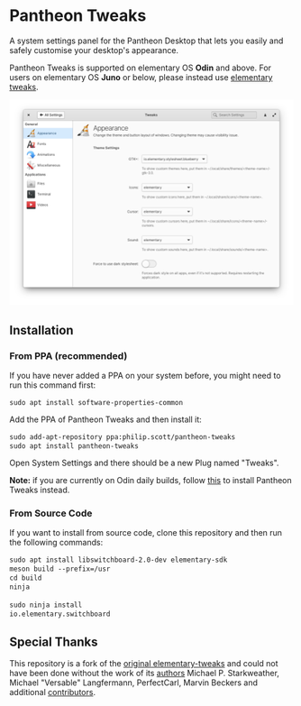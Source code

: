 # Pantheon Tweaks
A system settings panel for the Pantheon Desktop that lets you easily and safely customise your desktop's appearance.

Pantheon Tweaks is supported on elementary OS **Odin** and above. For users on elementary OS **Juno** or below, please instead use [elementary tweaks](https://github.com/elementary-tweaks/elementary-tweaks).

![sample](docs/screenshot.png)

## Installation
### From PPA (recommended)
If you have never added a PPA on your system before, you might need to run this command first: 

```
sudo apt install software-properties-common
```

Add the PPA of Pantheon Tweaks and then install it:

```
sudo add-apt-repository ppa:philip.scott/pantheon-tweaks
sudo apt install pantheon-tweaks
```

Open System Settings and there should be a new Plug named "Tweaks". 

**Note:** if you are currently on Odin daily builds, follow [this](https://github.com/pantheon-tweaks/pantheon-tweaks/issues/43#issuecomment-720077052) to install Pantheon Tweaks instead.

### From Source Code
If you want to install from source code, clone this repository and then run the following commands:

```
sudo apt install libswitchboard-2.0-dev elementary-sdk
meson build --prefix=/usr
cd build
ninja

sudo ninja install
io.elementary.switchboard
```

## Special Thanks
This repository is a fork of the [original elementary-tweaks](https://launchpad.net/elementary-tweaks) and could not have been done without the work of its [authors](AUTHORS) Michael P. Starkweather, Michael "Versable" Langfermann, PerfectCarl, Marvin Beckers and additional [contributors](CONTRIBUTORS).

